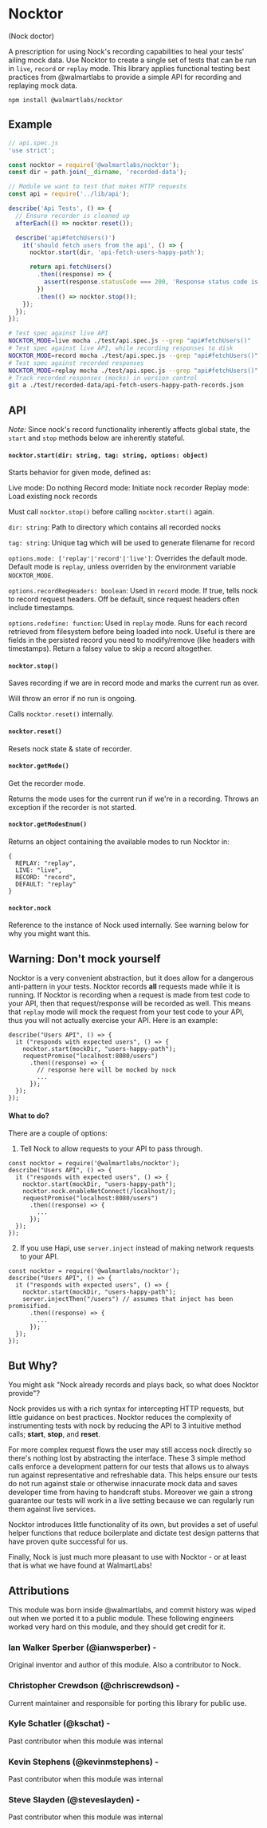 Nocktor
====
(Nock doctor)

A prescription for using Nock's recording capabilities to heal your tests' ailing mock data. Use Nocktor to create a single set of tests that can be run in `live`, `record` or `replay` mode. This library applies functional testing best practices from @walmartlabs to provide a simple API for recording and replaying mock data.

```
npm install @walmartlabs/nocktor
```

## Example

```js
// api.spec.js
'use strict';

const nocktor = require('@walmartlabs/nocktor');
const dir = path.join(__dirname, 'recorded-data');

// Module we want to test that makes HTTP requests
const api = require('../lib/api');

describe('Api Tests', () => {
  // Ensure recorder is cleaned up
  afterEach(() => nocktor.reset());

  describe('api#fetchUsers()')
    it('should fetch users from the api', () => {
      nocktor.start(dir, 'api-fetch-users-happy-path');

      return api.fetchUsers()
        .then((response) => {
          assert(response.statusCode === 200, 'Response status code is not `200`');
        })
        .then(() => nocktor.stop());
    });
  });
});
```

```sh
# Test spec against live API
NOCKTOR_MODE=live mocha ./test/api.spec.js --grep "api#fetchUsers()"
# Test spec against live API, while recording responses to disk
NOCKTOR_MODE=record mocha ./test/api.spec.js --grep "api#fetchUsers()"
# Test spec against recorded responses
NOCKTOR_MODE=replay mocha ./test/api.spec.js --grep "api#fetchUsers()"
# Track recorded responses (mocks) in version control
git a ./test/recorded-data/api-fetch-users-happy-path-records.json
```

## API

_Note:_ Since nock's record functionality inherently affects global state, the `start` and `stop` methods below are inherently stateful.

#### `nocktor.start(dir: string, tag: string, options: object)`

Starts behavior for given mode, defined as:

Live mode: Do nothing
Record mode: Initiate nock recorder
Replay mode: Load existing nock records

Must call `nocktor.stop()` before calling `nocktor.start()` again.

`dir: string`: Path to directory which contains all recorded nocks

`tag: string`: Unique tag which will be used to generate filename for record

`options.mode: ['replay'|'record'|'live']`: Overrides the default mode. Default mode is `replay`, unless overriden by the environment variable `NOCKTOR_MODE`.

`options.recordReqHeaders: boolean`: Used in `record` mode. If true, tells nock to record request headers. Off be default, since request headers often include timestamps.

`options.redefine: function`: Used in `replay` mode. Runs for each record retrieved from filesystem before being loaded into nock. Useful is there are fields in the persisted record you need to modify/remove (like headers with timestamps). Return a falsey value to skip a record altogether.

#### `nocktor.stop()`

Saves recording if we are in record mode and marks the current run as over.

Will throw an error if no run is ongoing.

Calls `nocktor.reset()` internally.

#### `nocktor.reset()`

Resets nock state & state of recorder.

#### `nocktor.getMode()`

Get the recorder mode.

Returns the mode uses for the current run if we're in a recording.
Throws an exception if the recorder is not started.

#### `nocktor.getModesEnum()`

Returns an object containing the available modes to run Nocktor in:
```
{
  REPLAY: "replay",
  LIVE: "live",
  RECORD: "record",
  DEFAULT: "replay"
}
```

#### `nocktor.nock`

Reference to the instance of Nock used internally.
See warning below for why you might want this.

## Warning: Don't mock yourself

Nocktor is a very convenient abstraction, but it does allow for a dangerous anti-pattern in your tests.
Nocktor records **all** requests made while it is running.
If Nocktor is recording when a request is made from test code to your API, then that request/response will be recorded as well.
This means that `replay` mode will mock the request from your test code to your API, thus you will not actually exercise your API.
Here is an example:

```
describe("Users API", () => {
  it ("responds with expected users", () => {
    nocktor.start(mockDir, "users-happy-path");
    requestPromise("localhost:8080/users")
      .then((response) => {
        // response here will be mocked by nock
        ...
      });
  });
});
```

#### What to do?

There are a couple of options:

1. Tell Nock to allow requests to your API to pass through.
```
const nocktor = require('@walmartlabs/nocktor');
describe("Users API", () => {
  it ("responds with expected users", () => {
    nocktor.start(mockDir, "users-happy-path");
    nocktor.nock.enableNetConnect(/localhost/);
    requestPromise("localhost:8080/users")
      .then((response) => {
        ...
      });
  });
});
```
2. If you use Hapi, use `server.inject` instead of making network requests to your API.
```
const nocktor = require('@walmartlabs/nocktor');
describe("Users API", () => {
  it ("responds with expected users", () => {
    nocktor.start(mockDir, "users-happy-path");
    server.injectThen("/users") // assumes that inject has been promisified.
      .then((response) => {
        ...
      });
  });
});
```

## But Why?

You might ask "Nock already records and plays back, so what does Nocktor provide"?

Nock provides us with a rich syntax for intercepting HTTP requests, but little guidance on best practices. Nocktor reduces the complexity of instrumenting tests with nock by reducing the API to 3 intuitive method calls; **start**, **stop**, and **reset**.

For more complex request flows the user may still access nock directly so there's nothing lost by abstracting the interface. These 3 simple method calls enforce a development pattern for our tests that allows us to always run against representative and refreshable data. This helps ensure our tests do not run against stale or otherwise innacurate mock data and saves developer time from having to handcraft stubs. Moreover we gain a strong guarantee our tests will work in a live setting because we can regularly run them against live services.

Nocktor introduces little functionality of its own, but provides a set of useful helper functions that reduce boilerplate and dictate test design patterns that have proven quite successful for us.

Finally, Nock is just much more pleasant to use with Nocktor - or at least that is what we have found at WalmartLabs!

## Attributions
This module was born inside @walmartlabs, and commit history was wiped out when we ported it to a public module.
These following engineers worked very hard on this module, and they should get credit for it.

### Ian Walker Sperber (@ianwsperber) -
Original inventor and author of this module. Also a contributor to Nock.

### Christopher Crewdson (@chriscrewdson) -
Current maintainer and responsible for porting this library for public use.

### Kyle Schatler (@kschat) -
Past contributor when this module was internal

### Kevin Stephens (@kevinmstephens) -
Past contributor when this module was internal

### Steve Slayden (@steveslayden) -
Past contributor when this module was internal
